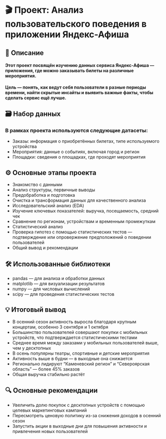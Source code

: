 # 🎬 Проект: Анализ пользовательского поведения в приложении Яндекс-Афиша
## 📄 Описание
#### Этот проект посвящён изучению данных сервиса Яндекс-Афиша — приложения, где можно заказывать билеты на различные мероприятия.
#### Цель — понять, как ведут себя пользователи в разные периоды времени, найти скрытые инсайты и выявить важные факты, чтобы сделать сервис ещё лучше.

## 🗃️ Набор данных
### В рамках проекта используются следующие датасеты:
- Заказы: информация о приобретённых билетах, типе используемого устройства
- Мероприятия: данные о событиях, включая город и регион
- Площадки: сведения о площадках, где проходят мероприятия
## ⚙️ Основные этапы проекта
- Знакомство с данными
- Анализ структуры, первичные выводы 
- Предобработка и подготовка
- Очистка и трансформация данных для качественного анализа 
- Исследовательский анализ (EDA)
- Изучение ключевых показателей: выручка, посещаемость, средний чек
- Сравнение по регионам, устройствам и временным промежуткам
- Статистический анализ
- Проверка гипотез с помощью статистических тестов  — подтверждение или опровержение предположений о поведении пользователей
- Общий вывод и рекомендации

## 🛠️ Использованные библиотеки
- pandas — для анализа и обработки данных 
- matplotlib — для визуализации результатов 
- numpy — для числовых вычислений 
- scipy — для проведения статистических тестов

## 💡 Итоговый вывод
- В осенний сезон активность выросла благодаря крупным концертам, особенно 3 сентября и 1 октября
- Большинство пользователей совершают покупки с мобильных устройств, что подтверждается статистическими тестами
- Среднее время между заказами у мобильных пользователей выше, чем у десктопных
- В осень популярны театры, спортивные и детские мероприятия
- Активность выше в будни — в выходные она снижается
- Регионально лидируют “Каменевский регион” и “Североярская область” — более 45% заказов
- Общая выручка стабильно растёт
## 🔍 Основные рекомендации
- Увеличить долю покупок с десктопных устройств с помощью целевых маркетинговых кампаний
- Пересмотреть ценовую политику из-за снижения доходов в осенний сезон
- Запустить акции в выходные дни для повышения активности и привлечения новых пользователей
